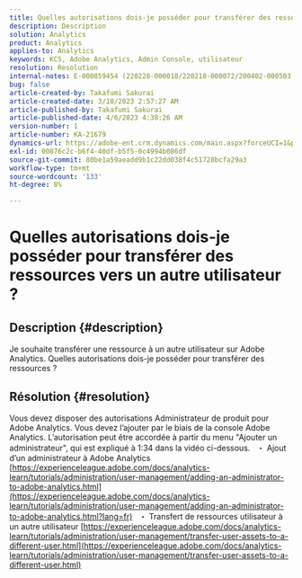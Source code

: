 ```yaml
---
title: Quelles autorisations dois-je posséder pour transférer des ressources vers un autre utilisateur ?
description: Description
solution: Analytics
product: Analytics
applies-to: Analytics
keywords: KCS, Adobe Analytics, Admin Console, utilisateur
resolution: Resolution
internal-notes: E-000859454 (220228-000018/220218-000072/200402-000503)
bug: false
article-created-by: Takafumi Sakurai
article-created-date: 3/10/2023 2:57:27 AM
article-published-by: Takafumi Sakurai
article-published-date: 4/6/2023 4:38:26 AM
version-number: 1
article-number: KA-21679
dynamics-url: https://adobe-ent.crm.dynamics.com/main.aspx?forceUCI=1&pagetype=entityrecord&etn=knowledgearticle&id=ea673245-efbe-ed11-83ff-6045bd006b3d
exl-id: 00876c2c-b6f4-40df-b5f5-0c4994b086df
source-git-commit: 80be1a59aeadd9b1c22dd038f4c51728bcfa29a3
workflow-type: tm+mt
source-wordcount: '133'
ht-degree: 8%

---
```


# Quelles autorisations dois-je posséder pour transférer des ressources vers un autre utilisateur ?

## Description {#description}

Je souhaite transférer une ressource à un autre utilisateur sur Adobe Analytics. Quelles autorisations dois-je posséder pour transférer des ressources ?

## Résolution {#resolution}


Vous devez disposer des autorisations Administrateur de produit pour Adobe Analytics. Vous devez l’ajouter par le biais de la console Adobe Analytics. L’autorisation peut être accordée à partir du menu &quot;Ajouter un administrateur&quot;, qui est expliqué à 1:34 dans la vidéo ci-dessous.
 
・ Ajout d’un administrateur à Adobe Analytics
[https://experienceleague.adobe.com/docs/analytics-learn/tutorials/administration/user-management/adding-an-administrator-to-adobe-analytics.html](https://experienceleague.adobe.com/docs/analytics-learn/tutorials/administration/user-management/adding-an-administrator-to-adobe-analytics.html?lang=fr)
 
・ Transfert de ressources utilisateur à un autre utilisateur
[https://experienceleague.adobe.com/docs/analytics-learn/tutorials/administration/user-management/transfer-user-assets-to-a-different-user.html](https://experienceleague.adobe.com/docs/analytics-learn/tutorials/administration/user-management/transfer-user-assets-to-a-different-user.html)
